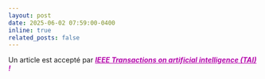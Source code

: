 ```yaml
---
layout: post
date: 2025-06-02 07:59:00-0400
inline: true
related_posts: false
---
```


Un article est accepté par ***<span style="color:#b509ac"><u>IEEE Transactions on artificial intelligence (TAI)</u> !</span>*** 

